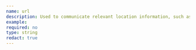 ```yaml
---
name: url
description: Used to communicate relevant location information, such as the URL of a tab that has been clicked or the href of the link where the user is going. Note that this can differ from the top level location attribute.
example:
required: no
type: string
redact: true
---
```

